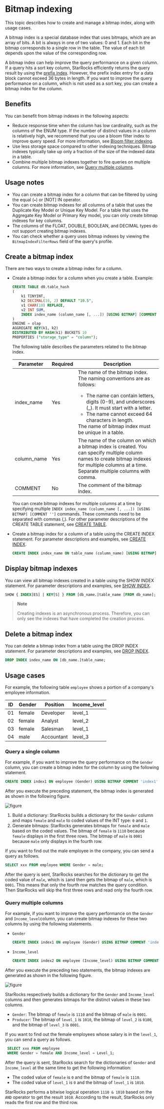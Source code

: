 # Bitmap indexing

This topic describes how to create and manage a bitmap index, along with usage cases.

A bitmap index is a special database index that uses bitmaps, which are an array of bits. A bit is always in one of two values: 0 and 1. Each bit in the bitmap corresponds to a single row in the table. The value of each bit depends upon the value of the corresponding row.

A bitmap index can help improve the query performance on a given column. If a query hits a sort key column, StarRocks efficiently returns the query result by using the [prefix index](../table_design/Sort_key.md). However, the prefix index entry for a data block cannot exceed 36 bytes in length. If you want to improve the query performance on a column, which is not used as a sort key, you can create a bitmap index for the column.

## Benefits

You can benefit from bitmap indexes in the following aspects:

- Reduce response time when the column has low cardinality, such as the columns of the ENUM type. If the number of distinct values in a column is relatively high, we recommend that you use a bloom filter index to improve query speed. For more information, see [Bloom filter indexing](../using_starrocks/Bloomfilter_index.md).
- Use less storage space compared to other indexing techniques. Bitmap indexes typically take up only a fraction of the size of the indexed data in a table.
- Combine multiple bitmap indexes together to fire queries on multiple columns. For more information, see [Query multiple columns](#query-multiple-columns).

## Usage notes

- You can create a bitmap index for a column that can be filtered by using the equal (`=`) or [NOT] IN operator.
- You can create bitmap indexes for all columns of a table that uses the Duplicate Key Model or Unique Key Model. For a table that uses the Aggregate Key Model or Primary Key model, you can only create bitmap indexes for key columns.
- The columns of the FLOAT, DOUBLE, BOOLEAN, and DECIMAL types do not support creating bitmap indexes.
- You can check whether a query uses bitmap indexes by viewing the `BitmapIndexFilterRows` field of the query's profile.

## Create a bitmap index

There are two ways to create a bitmap index for a column.

- Create a bitmap index for a column when you create a table. Example:

    ```SQL
    CREATE TABLE d0.table_hash
    (
        k1 TINYINT,
        k2 DECIMAL(10, 2) DEFAULT "10.5",
        v1 CHAR(10) REPLACE,
        v2 INT SUM,
        INDEX index_name (column_name [, ...]) [USING BITMAP] [COMMENT '']
    )
    ENGINE = olap
    AGGREGATE KEY(k1, k2)
    DISTRIBUTED BY HASH(k1) BUCKETS 10
    PROPERTIES ("storage_type" = "column");
    ```

    The following table describes the parameters related to the bitmap index.

    | **Parameter** | **Required** | **Description**                                              |
    | ------------- | ------------ | ------------------------------------------------------------ |
    | index_name    | Yes          | The name of the bitmap index.  The naming conventions are as follows:<ul><li>The name can contain letters, digits (0-9), and underscores (_). It must start with a letter.</li><li>The name cannot exceed 64 characters in length.</li></ul>The name of bitmap index must be unique in a table.                              |
    | column_name   | Yes          | The name of the column on which a bitmap index is created. You can specify multiple column names to create bitmap indexes for multiple columns at a time. Separate multiple columns with comma.  |
    | COMMENT       | No           | The comment of the bitmap index.                             |

    You can create bitmap indexes for multiple columns at a time by specifying multiple `INDEX index_name (column_name [, ...]) [USING BITMAP] [COMMENT '']` commands. These commands need to be separated with commas (,). For other parameter descriptions of the CREATE TABLE statement, see [CREATE TABLE](../sql-reference/sql-statements/data-definition/CREATE_TABLE.md).

- Create a bitmap index for a column of a table using the CREATE INDEX statement. For parameter descriptions and examples, see [CREATE INDEX](../sql-reference/sql-statements/data-definition/CREATE_INDEX.md).

    ```SQL
    CREATE INDEX index_name ON table_name (column_name) [USING BITMAP] [COMMENT ''];
    ```

## Display bitmap indexes

You can view all bitmap indexes created in a table using the SHOW INDEX statement. For parameter descriptions and examples, see [SHOW INDEX](../sql-reference/sql-statements/Administration/SHOW_INDEX.md).

```SQL
SHOW { INDEX[ES] | KEY[S] } FROM [db_name.]table_name [FROM db_name];
```

> **Note**
>
> Creating indexes is an asynchronous process. Therefore, you can only see the indexes that have completed the creation process.

## Delete a bitmap index

You can delete a bitmap index from a table using the DROP INDEX statement. For parameter descriptions and examples, see [DROP INDEX](../sql-reference/sql-statements/data-definition/DROP_INDEX.md).

```SQL
DROP INDEX index_name ON [db_name.]table_name;
```

## Usage cases

For example, the following table `employee` shows a portion of a company's employee information.

| **ID** | **Gender** | **Position** | **Income_level** |
| ------ | ---------- | ------------ | ---------------- |
| 01     | female     | Developer    | level_1          |
| 02     | female     | Analyst      | level_2          |
| 03     | female     | Salesman     | level_1          |
| 04     | male       | Accountant   | level_3          |

### Query a single column

For example, if you want to improve the query performance on the `Gender` column, you can create a bitmap index for the column by using the following statement.

```SQL
CREATE INDEX index1 ON employee (Gender) USING BITMAP COMMENT 'index1';
```

After you execute the preceding statement, the bitmap index is generated as shown in the following figure.

![figure](../assets/3.6.1-2.png)

1. Build a dictionary: StarRocks builds a dictionary for the `Gender` column and maps `female` and `male` to coded values of the INT type: `0` and `1`.
2. Generate bitmaps: StarRocks generates bitmaps for `female` and `male` based on the coded values. The bitmap of `female` is `1110` because `female` displays in the first three rows. The bitmap of `male` is `0001` because `male` only displays in the fourth row.

If you want to find out the male employee in the company, you can send a query as follows.

```SQL
SELECT xxx FROM employee WHERE Gender = male;
```

After the query is sent, StarRocks searches for the dictionary to get the coded value of `male`, which is `1`and then gets the bitmap of `male`, which is `0001`. This means that only the fourth row matches the query condition. Then StarRocks will skip the first three rows and read only the fourth row.

### Query multiple columns

For example, if you want to improve the query performance on the `Gender` and `Income_level`column, you can create bitmap indexes for these two columns by using the following statements.

- `Gender`

    ```SQL
    CREATE INDEX index1 ON employee (Gender) USING BITMAP COMMENT 'index1';
    ```

- `Income_level`

    ```SQL
    CREATE INDEX index2 ON employee (Income_level) USING BITMAP COMMENT 'index2';
    ```

After you execute the preceding two statements, the bitmap indexes are generated as shown in the following figure.

![figure](../assets/3.6.1-3.png)

StarRocks respectively builds a dictionary for the `Gender` and `Income_level` columns and then generates bitmaps for the distinct values in these two columns.

- `Gender`: The bitmap of `female` is `1110` and the bitmap of `male` is `0001`.
- `Producer`: The bitmap of `level_1` is `1010`, the bitmap of `level_2` is `0100`, and the bitmap of `level_3` is `0001`.

If you want to find out the female employees whose salary is in the `level_1`, you can send a query as follows.

```SQL
 SELECT xxx FROM employee 
 WHERE Gender = female AND Income_level = Level_1;
```

After the query is sent, StarRocks search for the dictionaries of `Gender` and `Income_level` at the same time to get the following information:

- The coded value of `female` is `0` and the bitmap of `female` is `1110`.
- The coded value of `level_1` is `0` and the bitmap of `level_1` is `1010`.

StarRocks performs a bitwise logical operation `1110 & 1010` based on the `AND` operator to get the result `1010`.  According to the result, StarRocks only reads the first row and the third row.
